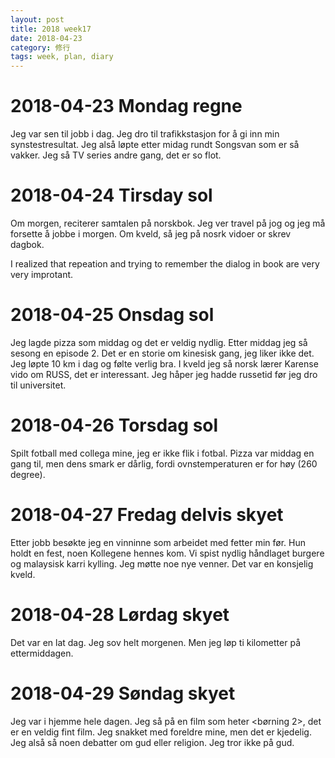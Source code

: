 ```yaml
---
layout: post
title: 2018 week17
date: 2018-04-23
category: 修行
tags: week, plan, diary
---
```

# 2018-04-23 Mondag regne

Jeg var sen til jobb i dag. Jeg dro til trafikkstasjon for å gi inn min synstestresultat.
Jeg alså løpte etter midag rundt Songsvan som er så vakker. Jeg så TV series <Sherlock Holmes> andre gang, det er so flot.

# 2018-04-24 Tirsday sol
Om morgen, reciterer samtalen på norskbok.
Jeg ver travel på jog og jeg må forsette å jobbe i morgen.
Om kveld, så jeg på nosrk vidoer or skrev dagbok.

I realized that repeation and trying to remember the dialog in book are very very improtant. 

# 2018-04-25 Onsdag sol

Jeg lagde pizza som middag og det er veldig nydlig. Etter middag jeg så <Sherlock Holmes> sesong en episode 2. Det er en storie om kinesisk gang, jeg liker ikke det.
Jeg løpte 10 km i dag og følte verlig bra. I kveld jeg så norsk lærer Karense vido om RUSS, det er interessant. Jeg håper jeg hadde russetid før jeg dro til universitet.

# 2018-04-26 Torsdag sol
Spilt fotball med collega mine, jeg er ikke flik i fotbal.
Pizza var middag en gang til, men dens smark er dårlig, fordi ovnstemperaturen er for høy (260 degree). 

# 2018-04-27 Fredag delvis skyet
Etter jobb besøkte jeg en vinninne som arbeidet med fetter min før. Hun holdt en fest, noen Kollegene hennes kom. Vi spist nydlig håndlaget burgere og malaysisk karri kylling. Jeg møtte noe nye venner. Det var en konsjelig kveld. 

# 2018-04-28 Lørdag skyet
Det var en lat dag. Jeg sov helt morgenen. Men jeg løp ti kilometter på ettermiddagen. 

# 2018-04-29 Søndag skyet
Jeg var i hjemme hele dagen. Jeg så på en film som heter <børning 2>, det er en veldig fint film. Jeg snakket med foreldre mine, men det er kjedelig. Jeg alså så noen debatter om gud eller religion. Jeg tror ikke på gud.


